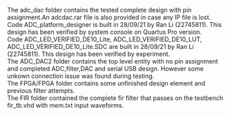 The adc_dac folder contains the tested complete design with pin assignment.An adcdac.rar file is also provided in case any IP file is lost.  
Code ADC_platform_designer is built in 28/09/21 by Ran Li (22745811). This design has been verified by system console on Quartus Pro version.  
Code ADC_LED_VERIFIED_DE10_Lite, ADC_LED_VERIFIED_DE10_LUT, ADC_LED_VERIFIED_DE10_Lite.SDC are built in 28/09/21 by Ran Li (22745811). This design has been verified by experiment.  
The ADC_DAC2 folder contains the top level entity with no pin assignment and completed ADC,filter,DAC and serial USB design. However some unkown connection issue was found during testing.  
The FPGA/FPGA folder contains some unfinished design element and previous filter attempts.  
The FIR folder contained the complete fir filter that passes on the testbench fir_tb.vhd with mem.txt input waveforms.
